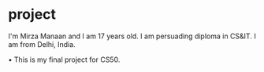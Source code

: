 # project
I'm Mirza Manaan and I am 17 years old.
I am persuading diploma in CS&IT.
I am from Delhi, India.

• This is my final project for CS50.
